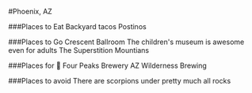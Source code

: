 #Phoenix, AZ

###Places to Eat
Backyard tacos
Postinos

###Places to Go
Crescent Ballroom
The children's museum is awesome even for adults
The Superstition Mountians

###Places for :beer:
Four Peaks Brewery
AZ Wilderness Brewing

###Places to avoid
There are scorpions under pretty much all rocks
